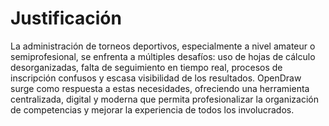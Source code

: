 # Justificación

La administración de torneos deportivos, especialmente a nivel amateur o semiprofesional, se enfrenta a múltiples desafíos: uso de hojas de cálculo desorganizadas, falta de seguimiento en tiempo real, procesos de inscripción confusos y escasa visibilidad de los resultados. OpenDraw surge como respuesta a estas necesidades, ofreciendo una herramienta centralizada, digital y moderna que permita profesionalizar la organización de competencias y mejorar la experiencia de todos los involucrados.

